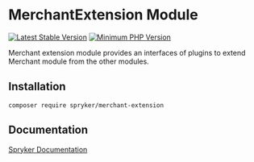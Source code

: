 # MerchantExtension Module
[![Latest Stable Version](https://poser.pugx.org/spryker/merchant-extension/v/stable.svg)](https://packagist.org/packages/spryker/merchant-extension)
[![Minimum PHP Version](https://img.shields.io/badge/php-%3E%3D%207.4-8892BF.svg)](https://php.net/)

Merchant extension module provides an interfaces of plugins to extend Merchant module from the other modules.

## Installation

```
composer require spryker/merchant-extension
```

## Documentation

[Spryker Documentation](https://docs.spryker.com)
